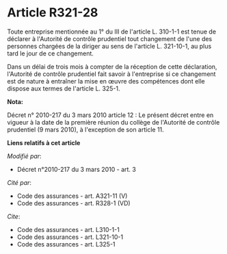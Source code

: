 # Article R321-28

Toute entreprise mentionnée au 1° du III de l'article L. 310-1-1 est tenue de déclarer à l'Autorité de contrôle prudentiel
tout changement de l'une des personnes chargées de la diriger au sens de l'article L. 321-10-1, au plus tard le jour de ce
changement. 

Dans un délai de trois mois à compter de la réception de cette déclaration, l'Autorité de contrôle prudentiel fait savoir à
l'entreprise si ce changement est de nature à entraîner la mise en œuvre des compétences dont elle dispose aux termes de
l'article L. 325-1.

**Nota:**

Décret n° 2010-217 du 3 mars 2010 article 12 : Le présent décret entre en vigueur à la date de la première réunion du collège
de l'Autorité de contrôle prudentiel (9 mars 2010), à l'exception de son article 11.

**Liens relatifs à cet article**

_Modifié par_:

  - Décret n°2010-217 du 3 mars 2010 - art. 3

_Cité par_:

  - Code des assurances - art. A321-11 (V)
  - Code des assurances - art. R328-1 (VD)

_Cite_:

  - Code des assurances - art. L310-1-1
  - Code des assurances - art. L321-10-1
  - Code des assurances - art. L325-1
